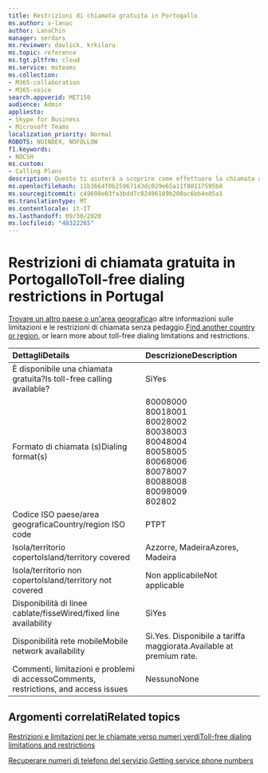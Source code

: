```yaml
---
title: Restrizioni di chiamata gratuita in Portogallo
ms.author: v-lanac
author: LanaChin
manager: serdars
ms.reviewer: davlick, krkilaru
ms.topic: reference
ms.tgt.pltfrm: cloud
ms.service: msteams
ms.collection:
- M365-collaboration
- M365-voice
search.appverid: MET150
audience: Admin
appliesto:
- Skype for Business
- Microsoft Teams
localization_priority: Normal
ROBOTS: NOINDEX, NOFOLLOW
f1.keywords:
- NOCSH
ms.custom:
- Calling Plans
description: Questo ti aiuterà a scoprire come effettuare la chiamata a un numero verde in ogni paese/area geografica. Dopo aver selezionato il paese/area geografica, verrà visualizzata una pagina specifica del paese che contiene dettagli, restrizioni e limiti specifici per la disponibilità del servizio gratuito, in cui è disponibile un servizio a pagamento gratuito. Il formato di chiamata o i formati ti mostreranno i codici di accesso necessari in ogni paese/area geografica per chiamare il numero verde.
ms.openlocfilehash: 11b3664f0b25967143dc029e65a11f80117595b8
ms.sourcegitcommit: c49698e03fa3bdd7c82496189b200ac6bb4e05a1
ms.translationtype: MT
ms.contentlocale: it-IT
ms.lasthandoff: 09/30/2020
ms.locfileid: "48322265"
---
```

# <a name="toll-free-dialing-restrictions-in-portugal"></a><span data-ttu-id="b6726-105">Restrizioni di chiamata gratuita in Portogallo</span><span class="sxs-lookup"><span data-stu-id="b6726-105">Toll-free dialing restrictions in Portugal</span></span>

<span data-ttu-id="b6726-106">[Trovare un altro paese o un'area geografica](../toll-free-dialing-limitations-and-restrictions.md)o altre informazioni sulle limitazioni e le restrizioni di chiamata senza pedaggio.</span><span class="sxs-lookup"><span data-stu-id="b6726-106">[Find another country or region](../toll-free-dialing-limitations-and-restrictions.md), or learn more about toll-free dialing limitations and restrictions.</span></span>


|<span data-ttu-id="b6726-107">**Dettagli**</span><span class="sxs-lookup"><span data-stu-id="b6726-107">**Details**</span></span>|<span data-ttu-id="b6726-108">**Descrizione**</span><span class="sxs-lookup"><span data-stu-id="b6726-108">**Description**</span></span>|
|:-----|:-----|
|<span data-ttu-id="b6726-109">È disponibile una chiamata gratuita?</span><span class="sxs-lookup"><span data-stu-id="b6726-109">Is toll-free calling available?</span></span>  <br/> |<span data-ttu-id="b6726-110">Sì</span><span class="sxs-lookup"><span data-stu-id="b6726-110">Yes</span></span>  <br/> |
|<span data-ttu-id="b6726-111">Formato di chiamata (s)</span><span class="sxs-lookup"><span data-stu-id="b6726-111">Dialing format(s)</span></span>  <br/> |<span data-ttu-id="b6726-112">8000</span><span class="sxs-lookup"><span data-stu-id="b6726-112">8000</span></span><br/> <span data-ttu-id="b6726-113">8001</span><span class="sxs-lookup"><span data-stu-id="b6726-113">8001</span></span><br/> <span data-ttu-id="b6726-114">8002</span><span class="sxs-lookup"><span data-stu-id="b6726-114">8002</span></span><br/> <span data-ttu-id="b6726-115">8003</span><span class="sxs-lookup"><span data-stu-id="b6726-115">8003</span></span><br/> <span data-ttu-id="b6726-116">8004</span><span class="sxs-lookup"><span data-stu-id="b6726-116">8004</span></span><br/> <span data-ttu-id="b6726-117">8005</span><span class="sxs-lookup"><span data-stu-id="b6726-117">8005</span></span><br/> <span data-ttu-id="b6726-118">8006</span><span class="sxs-lookup"><span data-stu-id="b6726-118">8006</span></span><br/> <span data-ttu-id="b6726-119">8007</span><span class="sxs-lookup"><span data-stu-id="b6726-119">8007</span></span><br/> <span data-ttu-id="b6726-120">8008</span><span class="sxs-lookup"><span data-stu-id="b6726-120">8008</span></span><br/> <span data-ttu-id="b6726-121">8009</span><span class="sxs-lookup"><span data-stu-id="b6726-121">8009</span></span><br/>  <span data-ttu-id="b6726-122">802</span><span class="sxs-lookup"><span data-stu-id="b6726-122">802</span></span><br/> |
|<span data-ttu-id="b6726-123">Codice ISO paese/area geografica</span><span class="sxs-lookup"><span data-stu-id="b6726-123">Country/region ISO code</span></span>  <br/> |<span data-ttu-id="b6726-124">PT</span><span class="sxs-lookup"><span data-stu-id="b6726-124">PT</span></span>  <br/> |
|<span data-ttu-id="b6726-125">Isola/territorio coperto</span><span class="sxs-lookup"><span data-stu-id="b6726-125">Island/territory covered</span></span>  <br/> | <span data-ttu-id="b6726-126">Azzorre, Madeira</span><span class="sxs-lookup"><span data-stu-id="b6726-126">Azores, Madeira</span></span> <br/> |
|<span data-ttu-id="b6726-127">Isola/territorio non coperto</span><span class="sxs-lookup"><span data-stu-id="b6726-127">Island/territory not covered</span></span>  <br/> |<span data-ttu-id="b6726-128">Non applicabile</span><span class="sxs-lookup"><span data-stu-id="b6726-128">Not applicable</span></span>  <br/> |
|<span data-ttu-id="b6726-129">Disponibilità di linee cablate/fisse</span><span class="sxs-lookup"><span data-stu-id="b6726-129">Wired/fixed line availability</span></span>  <br/> |<span data-ttu-id="b6726-130">Sì</span><span class="sxs-lookup"><span data-stu-id="b6726-130">Yes</span></span>  <br/> |
|<span data-ttu-id="b6726-131">Disponibilità rete mobile</span><span class="sxs-lookup"><span data-stu-id="b6726-131">Mobile network availability</span></span>  <br/> |<span data-ttu-id="b6726-132">Sì.</span><span class="sxs-lookup"><span data-stu-id="b6726-132">Yes.</span></span> <span data-ttu-id="b6726-133">Disponibile a tariffa maggiorata.</span><span class="sxs-lookup"><span data-stu-id="b6726-133">Available at premium rate.</span></span>  <br/> |
|<span data-ttu-id="b6726-134">Commenti, limitazioni e problemi di accesso</span><span class="sxs-lookup"><span data-stu-id="b6726-134">Comments, restrictions, and access issues</span></span>  <br/> |<span data-ttu-id="b6726-135">Nessuno</span><span class="sxs-lookup"><span data-stu-id="b6726-135">None</span></span>  <br/> |
   
## <a name="related-topics"></a><span data-ttu-id="b6726-136">Argomenti correlati</span><span class="sxs-lookup"><span data-stu-id="b6726-136">Related topics</span></span>

[<span data-ttu-id="b6726-137">Restrizioni e limitazioni per le chiamate verso numeri verdi</span><span class="sxs-lookup"><span data-stu-id="b6726-137">Toll-free dialing limitations and restrictions</span></span>](../toll-free-dialing-limitations-and-restrictions.md)

<span data-ttu-id="b6726-138">[Recuperare numeri di telefono del servizio](/microsoftteams/getting-service-phone-numbers).</span><span class="sxs-lookup"><span data-stu-id="b6726-138">[Getting service phone numbers](/microsoftteams/getting-service-phone-numbers)</span></span>

  
 